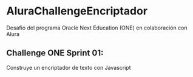 # AluraChallengeEncriptador
Desafio del programa Oracle Next Education (ONE) en colaboración con Alura
## Challenge ONE Sprint 01:
Construye un encriptador de texto con Javascript
